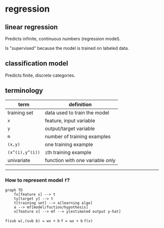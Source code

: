 # regression

## linear regression

Predicts infinite, continuous numbers (regression model).

Is "supervised" because the model is trained on labeled data.

## classification model

Predicts finite, discrete categories.

## terminology

term | definition
--- | ---
training set | data used to train the model
`x` | feature, input variable
`y` | output/target variable
`m` | number of training examples
`(x,y)` | one training example
`(x^(i),y^(i))` | `i`th training example
univariate | function with one variable only

---

### How to represent model `f`?

```mermaid
graph TD
    fx[feature x] --> t
    ty[target y] --> t
    t[training set] --> a[learning algo]
    a --> mf[model/fuction/hypothesis]
    x[feature x] --> mf --> y[estimated output y-hat]
```

`f(sub w),(sub b) = wx + b`
`f = wx + b`
`f(x)`
